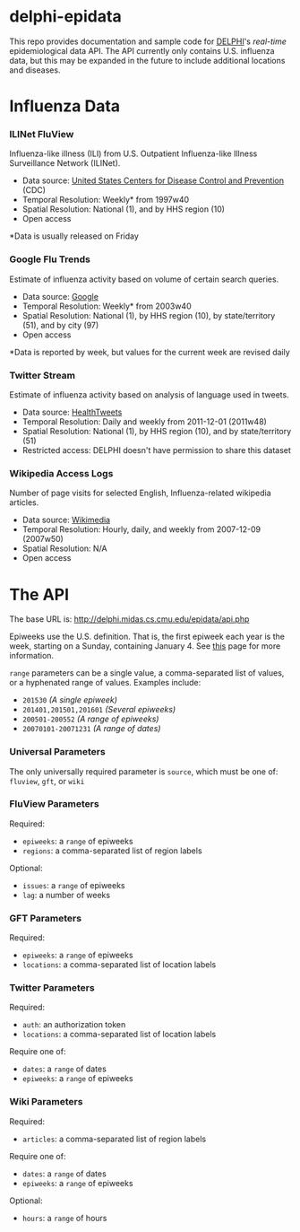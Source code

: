 # delphi-epidata

This repo provides documentation and sample code for [DELPHI](http://delphi.midas.cs.cmu.edu/)'s *real-time* epidemiological data API. The API currently only contains U.S. influenza data, but this may be expanded in the future to include additional locations and diseases.

# Influenza Data

### ILINet FluView

Influenza-like illness (ILI) from U.S. Outpatient Influenza-like Illness Surveillance Network (ILINet).
 - Data source: [United States Centers for Disease Control and Prevention](http://gis.cdc.gov/grasp/fluview/fluportaldashboard.html) (CDC)
 - Temporal Resolution: Weekly* from 1997w40
 - Spatial Resolution: National (1), and by HHS region (10)
 - Open access

*Data is usually released on Friday

### Google Flu Trends

Estimate of influenza activity based on volume of certain search queries.
 - Data source: [Google](https://www.google.org/flutrends/)
 - Temporal Resolution: Weekly* from 2003w40
 - Spatial Resolution: National (1), by HHS region (10), by state/territory (51), and by city (97)
 - Open access

*Data is reported by week, but values for the current week are revised daily

### Twitter Stream

Estimate of influenza activity based on analysis of language used in tweets.
 - Data source: [HealthTweets](http://www.healthtweets.org/)
 - Temporal Resolution: Daily and weekly from 2011-12-01 (2011w48)
 - Spatial Resolution: National (1), by HHS region (10), and by state/territory (51)
 - Restricted access: DELPHI doesn't have permission to share this dataset

### Wikipedia Access Logs

Number of page visits for selected English, Influenza-related wikipedia articles.
 - Data source: [Wikimedia](https://dumps.wikimedia.org/other/pagecounts-raw/)
 - Temporal Resolution: Hourly, daily, and weekly from 2007-12-09 (2007w50)
 - Spatial Resolution: N/A
 - Open access

# The API

The base URL is: http://delphi.midas.cs.cmu.edu/epidata/api.php

Epiweeks use the U.S. definition. That is, the first epiweek each year is the week, starting on a Sunday, containing January 4. See [this](http://www.cmmcp.org/epiweek.htm) page for more information.

`range` parameters can be a single value, a comma-separated list of values, or a hyphenated range of values. Examples include:
 - `201530` *(A single epiweek)*
 - `201401,201501,201601` *(Several epiweeks)*
 - `200501-200552` *(A range of epiweeks)*
 - `20070101-20071231` *(A range of dates)*

### Universal Parameters

The only universally required parameter is `source`, which must be one of: `fluview`, `gft`, or `wiki`

### FluView Parameters

Required:
 - `epiweeks`: a `range` of epiweeks
 - `regions`: a comma-separated list of region labels

Optional:
 - `issues`: a `range` of epiweeks
 - `lag`: a number of weeks

### GFT Parameters

Required:
 - `epiweeks`: a `range` of epiweeks
 - `locations`: a comma-separated list of location labels

### Twitter Parameters

Required:
 - `auth`: an authorization token
 - `locations`: a comma-separated list of location labels

Require one of:
 - `dates`: a `range` of dates
 - `epiweeks`: a `range` of epiweeks

### Wiki Parameters

Required:
 - `articles`: a comma-separated list of region labels

Require one of:
 - `dates`: a `range` of dates
 - `epiweeks`: a `range` of epiweeks

Optional:
 - `hours`: a `range` of hours
